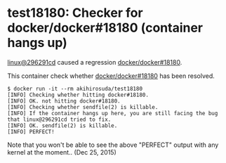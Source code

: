 # test18180: Checker for docker/docker#18180 (container hangs up)

[linux@296291cd](https://github.com/torvalds/linux/commit/296291cd) caused a regression [docker/docker#18180](https://github.com/docker/docker/issues/18180).

This container check whether [docker/docker#18180](https://github.com/docker/docker/issues/18180) has been resolved.
    
    $ docker run -it --rm akihirosuda/test18180
    [INFO] Checking whether hitting docker#18180.
    [INFO] OK. not hitting docker#18180.
    [INFO] Checking whether sendfile(2) is killable.
    [INFO] If the container hangs up here, you are still facing the bug that linux@296291cd tried to fix.
    [INFO] OK. sendfile(2) is killable.
    [INFO] PERFECT!

Note that you won't be able to see the above "PERFECT" output with any kernel at the moment.. (Dec 25, 2015)

